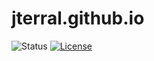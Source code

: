 # jterral.github.io

![Status](https://github.com/jterral/jterral.github.io/actions/workflows/gh-pages/badge.svg)
[![License](https://img.shields.io/badge/license-MIT-blue.svg)](https://opensource.org/licenses/MIT)


